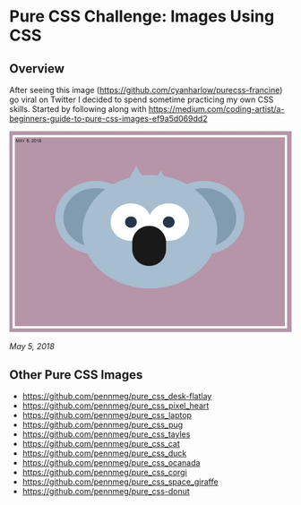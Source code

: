 # Pure CSS Challenge: Images Using CSS

## Overview

After seeing this image (https://github.com/cyanharlow/purecss-francine) go viral on Twitter I decided to spend sometime practicing my own CSS skills. Started by following along with https://medium.com/coding-artist/a-beginners-guide-to-pure-css-images-ef9a5d069dd2

![Pure CSS Koala](pure_css_koala.jpg)

*May 5, 2018* 

## Other Pure CSS Images

* https://github.com/pennmeg/pure_css_desk-flatlay
* https://github.com/pennmeg/pure_css_pixel_heart
* https://github.com/pennmeg/pure_css_laptop
* https://github.com/pennmeg/pure_css_pug
* https://github.com/pennmeg/pure_css_tayles
* https://github.com/pennmeg/pure_css_cat
* https://github.com/pennmeg/pure_css_duck
* https://github.com/pennmeg/pure_css_ocanada
* https://github.com/pennmeg/pure_css_corgi
* https://github.com/pennmeg/pure_css_space_giraffe
* https://github.com/pennmeg/pure_css-donut

